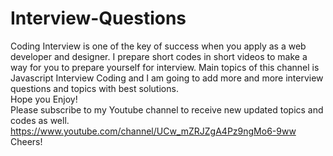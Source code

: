 # Interview-Questions
Coding Interview is one of the key of success when you apply as a web developer and designer. I prepare short codes in short videos to make a way for you to prepare yourself for interview. Main topics of this channel is Javascript Interview Coding and I am going to add more and more interview questions and topics with best solutions. <br />
 Hope you Enjoy! <br />
 Please subscribe to my Youtube channel to receive new updated topics and codes as well.<br /> 
 https://www.youtube.com/channel/UCw_mZRJZgA4Pz9ngMo6-9ww <br />
 Cheers! 
